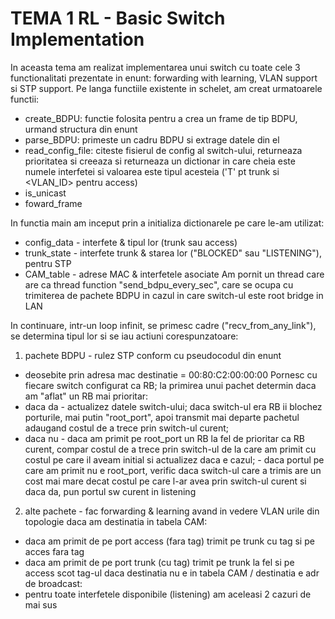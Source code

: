 # TEMA 1 RL - Basic Switch Implementation

In aceasta tema am realizat implementarea unui switch cu toate cele 3 functionalitati
prezentate in enunt: forwarding with learning, VLAN support si STP support.
Pe langa functiile existente in schelet, am creat urmatoarele functii:
- create_BDPU: functie folosita pentru a crea un frame de tip BDPU, urmand structura
din enunt
- parse_BDPU: primeste un cadru BDPU si extrage datele din el
- read_config_file: citeste fisierul de config al switch-ului, returneaza prioritatea
si creeaza si returneaza un dictionar in care cheia este numele interfetei si
valoarea este tipul acesteia ('T' pt trunk si <VLAN_ID> pentru access)
- is_unicast
- foward_frame

In functia main am inceput prin a initializa dictionarele pe care le-am utilizat:
- config_data - interfete & tipul lor (trunk sau access)
- trunk_state - interfete trunk & starea lor ("BLOCKED" sau "LISTENING"), pentru STP
- CAM_table - adrese MAC & interfetele asociate
Am pornit un thread care are ca thread function "send_bdpu_every_sec", care se ocupa
cu trimiterea de pachete BDPU in cazul in care switch-ul este root bridge in LAN

In continuare, intr-un loop infinit, se primesc cadre ("recv_from_any_link"), se
determina tipul lor si se iau actiuni corespunzatoare:

1. pachete BDPU - rulez STP conform cu pseudocodul din enunt
- deosebite prin adresa mac destinatie = 00:80:C2:00:00:00
Pornesc cu fiecare switch configurat ca RB; la primirea unui pachet determin daca
am "aflat" un RB mai prioritar:
- daca da - actualizez datele switch-ului; daca switch-ul era RB ii blochez porturile,
mai putin "root_port", apoi transmit mai departe pachetul adaugand costul de a trece
prin switch-ul curent;
- daca nu - daca am primit pe root_port un RB la fel de prioritar ca RB curent,
compar costul de a trece prin switch-ul de la care am primit cu costul pe care
il aveam initial si actualizez daca e cazul;
          - daca portul pe care am primit nu e root_port, verific daca switch-ul
care a trimis are un cost mai mare decat costul pe care l-ar avea prin switch-ul
curent si daca da, pun portul sw curent in listening

2. alte pachete - fac forwarding & learning avand in vedere VLAN urile din topologie
daca am destinatia in tabela CAM:
- daca am primit de pe port access (fara tag) trimit pe trunk cu tag si pe acces fara tag
- daca am primit de pe port trunk (cu tag) trimit pe trunk la fel si pe access scot tag-ul
daca destinatia nu e in tabela CAM / destinatia e adr de broadcast:
- pentru toate interfetele disponibile (listening) am aceleasi 2 cazuri de mai sus
